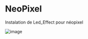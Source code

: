 # NeoPixel
Instalation de Led_Effect pour néopixel <br>

![image](https://github.com/Eloura74/NeoPixel/blob/main/Readme.jpg?raw=true)
